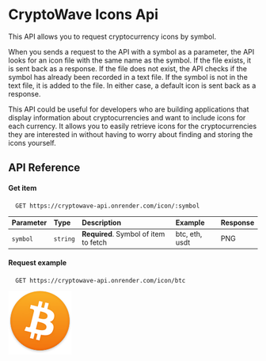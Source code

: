 # CryptoWave Icons Api

This API allows you to request cryptocurrency icons by symbol.

When you sends a request to the API with a symbol as a parameter, the API looks for an icon file with the same name as the symbol.
If the file exists, it is sent back as a response.
If the file does not exist, the API checks if the symbol has already been recorded in a text file.
If the symbol is not in the text file, it is added to the file.
In either case, a default icon is sent back as a response.

This API could be useful for developers who are building applications that display information about cryptocurrencies and want to include icons for each currency.
It allows you to easily retrieve icons for the cryptocurrencies they are interested in without having to worry about finding and storing the icons yourself.

## API Reference

#### Get item

```http
  GET https://cryptowave-api.onrender.com/icon/:symbol
```

| Parameter | Type     | Description                       | Example | Response |
| :-------- | :------- | :-------------------------------- | :------- | :------- |
| `symbol`      | `string` | **Required**. Symbol of item to fetch | btc, eth, usdt | PNG |

#### Request example

```http
  GET https://cryptowave-api.onrender.com/icon/btc
```
![Btc logo example](Icons/btc.png)

